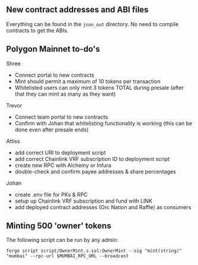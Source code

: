 ## New contract addresses and ABI files
Everything can be found in the `json_out` directory. No need to compile contracts to get the ABIs.

## Polygon Mainnet to-do's

Shree 
- Connect portal to new contracts
- Mint should permit a maximum of 10 tokens per transaction
- Whitelisted users can only mint 3 tokens TOTAL during presale (after that they can mint as many as they want)

Trevor
- Connect team portal to new contracts
- Confirm with Johan that whitelisting functionality is working (this can be done even after presale ends)

Attiss
- add correct URI to deployment script
- add correct Chainlink VRF subscription ID to deployment script
- create new RPC with Alchemy or Infura
- double-check and confirm payee addresses & share percentages


Johan
- create .env file for PKs & RPC
- setup up Chainlink VRF subscription and fund with LINK
- add deployed contract addresses (Orc Nation and Raffle) as consumers 

## Minting 500 'owner' tokens
The following script can be run by any admin:
```
forge script script/OwnerMint.s.sol:OwnerMint --sig "mint(string)" "mumbai" --rpc-url $MUMBAI_RPC_URL --broadcast
```